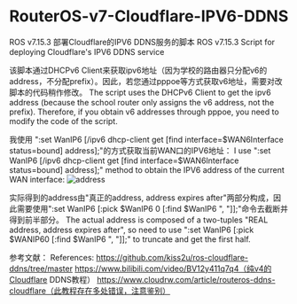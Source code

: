 # RouterOS-v7-Cloudflare-IPV6-DDNS
ROS v7.15.3 部署Cloudflare的IPV6 DDNS服务的脚本
ROS v7.15.3 Script for deploying Cloudflare's IPV6 DDNS service

该脚本通过DHCPv6 Client来获取ipv6地址（因为学校的路由器只分配v6的address，不分配prefix）。因此，若您通过pppoe等方式获取v6地址，需要对改脚本的代码稍作修改。
The script uses the DHCPv6 Client to get the ipv6 address (because the school router only assigns the v6 address, not the prefix). Therefore, if you obtain v6 addresses through pppoe, you need to modify the code of the script.

我使用 ":set WanIP6 [/ipv6 dhcp-client get [find interface=$WAN6Interface status=bound] address];"的方式获取当前WAN口的IPV6地址：
I use ":set WanIP6 [/ipv6 dhcp-client get [find interface=$WAN6Interface status=bound] address];" method to obtain the IPV6 address of the current WAN interface:
![address](https://github.com/user-attachments/assets/8791353c-9bb5-4be6-bc3c-d70be563feb2)

实际得到的address由"真正的address, address expires after"两部分构成，因此需要使用":set WanIP6 [:pick $WanIP6 0 [:find $WanIP6 ", "]];"命令去截断并得到前半部分。
The actual address is composed of a two-tuples "REAL address, address expires after", so need to use ":set WanIP6 [:pick $WANIP60 [:find $WanIP6 ", "]];" to truncate  and get the first half.

参考文献：
References:
https://github.com/kiss2u/ros-cloudflare-ddns/tree/master
https://www.bilibili.com/video/BV12y411q7q4（纯v4的Cloudflare DDNS教程）
https://www.cloudrw.com/article/routeros-ddns-cloudflare（此教程存在多处错误，注意鉴别）
